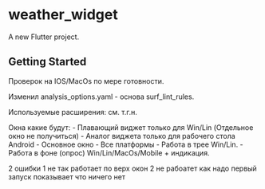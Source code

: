 # weather_widget

A new Flutter project.

## Getting Started

Проверок на IOS/MacOs по мере готовности.

Изменил analysis_options.yaml - основа surf_lint_rules.

Используемые расширения: см. т.г.н.

Окна какие будут:
    - Плавающий виджет только для Win/Lin (Отдельное окно не получиться)
    - Аналог виджета только для рабочего стола Android
    - Основное окно - Все платформы
    - Работа в трее Win/Lin.
    - Работа в фоне (опрос) Win/Lin/MacOs/Mobile + индикация.


2 ошибки
1 не так работает по верх окон
2 не рабоатет как надо первый запуск показывает что ничего нет